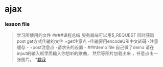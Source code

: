 # ajax
### lesson file
>学习所使用的文件
####课程总结
服务器端可以用$_REQUEST 同时获取post get方式传输的文件
+get注意点
	-传输要用encodeURI中文转码
	-注意缓存
	-
+post注意点
	-请求头的设置
	-
###demo file
自己做了demo  请在input的输入框里面输入你想听的歌曲，
然后等图片加载出来 ，任意点击一张图片。
*[戳我](https://szy1000.github.io/ajax/demo/)